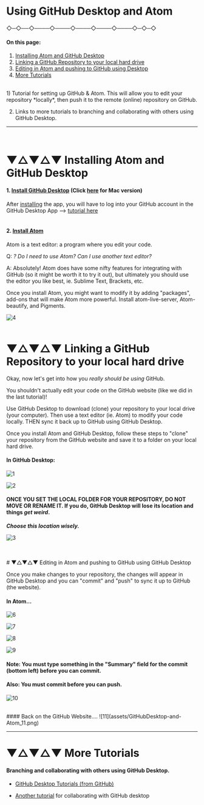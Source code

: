
#  Using GitHub Desktop and Atom


 ◇─◇──◇────◇────◇────◇────◇────◇─◇─◇
<br />

#### On this page:

1. [Installing Atom and GitHub Desktop](#-installing-atom-and-github-desktop)
2. [Linking a GitHub Repository to your local hard drive](#-linking-a-github-repository-to-your-local-hard-drive)
2. [Editing in Atom and pushing to GitHub using Desktop](#-editing-locally-in-atom-and-pushing-to-github-using-github-desktop)
3. [More Tutorials](#-more-tutorials)

<br />
1) Tutorial for setting up GitHub & Atom. This will allow you to edit your repository *locally*, then push it to the remote (online) repository on GitHub.

2) Links to more tutorials to branching and collaborating with others using GitHub Desktop.

---
<br>



# ▼△▼△▼ Installing Atom and GitHub Desktop

#### 1. [Install GitHub Desktop](https://desktop.github.com/) (Click [here](https://atom.en.uptodown.com/mac) for Mac version)

After [installing](https://desktop.github.com/) the app, you will have to log into your GitHub account in the GitHub Desktop App --> [tutorial here](https://help.github.com/desktop/guides/getting-started-with-github-desktop/authenticating-to-github/)
<br>
<br>

#### 2. [Install Atom](https://atom.io/)

Atom is a text editor: a program where you edit your code.


Q: *? Do I need to use Atom? Can I use another text editor?*

A: Absolutely! Atom does have some nifty features for integrating with GitHub (so it might be worth it to try it out), but ultimately you should use the editor you like best, ie. Sublime Text, Brackets, etc.

Once you install Atom, you might want to modify it by adding "packages", add-ons that will make Atom more powerful. Install atom-live-server, Atom-beautify, and Pigments.

![4](assets/GitHubDesktop-and-Atom_04.png)
<br>
<br>



# ▼△▼△▼ Linking a GitHub Repository to your local hard drive

Okay, now let's get into how you *really should be using* GitHub.

You shouldn't actually edit your code on the GitHub website (like we did in the last tutorial)!

Use GitHub Desktop to download (clone) your repository to your local drive (your computer). Then use a text editor (ie. Atom) to modify your code locally. THEN sync it back up to GitHub using GitHub Desktop.

Once you install Atom and GitHub Desktop, follow these steps to "clone" your repository from the GitHub website and save it to a folder on your local hard drive.

#### In GitHub Desktop:
![1](assets/GitHubDesktop-and-Atom_01.png)

![2](assets/GitHubDesktop-and-Atom_02.png)

#### ONCE YOU SET THE LOCAL FOLDER FOR YOUR REPOSITORY, DO NOT MOVE OR RENAME IT. If you do, GitHub Desktop will lose its location and things *get weird*.

***Choose this location wisely.***

![3](assets/GitHubDesktop-and-Atom_03.png)


<br>
<br>
# ▼△▼△▼ Editing in Atom and pushing to GitHub using GitHub Desktop

Once you make changes to your repository, the changes will appear in GitHub Desktop and you can "commit" and "push" to sync it up to GitHub (the website).

#### In Atom...
![6](assets/GitHubDesktop-and-Atom_06.png)

![7](assets/GitHubDesktop-and-Atom_07.png)

![8](assets/GitHubDesktop-and-Atom_08.png)

![9](assets/GitHubDesktop-and-Atom_09.png)

#### Note: You must type something in the "Summary" field for the commit (bottom left) before you can commit.

#### Also: You must commit before you can push.

![10](assets/GitHubDesktop-and-Atom_10.png)

<br>
#### Back on the GitHub Website....
![11](assets/GitHubDesktop-and-Atom_11.png)

___


# ▼△▼△▼ More Tutorials

#### Branching and collaborating with others using GitHub Desktop.

* [GitHub Desktop Tutorials (from GitHub)](https://services.github.com/on-demand/github-desktop/)
  
* [Another tutorial](https://programminghistorian.org/lessons/getting-started-with-github-desktop) for collaborating with GitHub desktop

